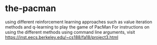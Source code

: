 # the-pacman
using different reinforcement learning approaches such as value iteration methods and q-learning to play the game of PacMan
For instructions on using the different methods using command line arguments, visit https://inst.eecs.berkeley.edu/~cs188/fa18/project3.html
